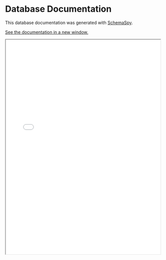 # Database Documentation

This database documentation was generated with [SchemaSpy](https://schemaspy.org/).

<a href="./schemaspy/index.html">See the documentation in a new window.</a>

<iframe
    src="schemaspy/index.html"
    height="700"
    width="100%">
</iframe>
